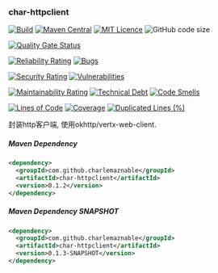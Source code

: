### char-httpclient

[![Build](https://github.com/CharLemAznable/char-httpclient/actions/workflows/build.yml/badge.svg)](https://github.com/CharLemAznable/char-httpclient/actions/workflows/build.yml)
[![Maven Central](https://maven-badges.herokuapp.com/maven-central/com.github.charlemaznable/char-httpclient/badge.svg)](https://maven-badges.herokuapp.com/maven-central/com.github.charlemaznable/char-httpclient/)
[![MIT Licence](https://badges.frapsoft.com/os/mit/mit.svg?v=103)](https://opensource.org/licenses/mit-license.php)
![GitHub code size](https://img.shields.io/github/languages/code-size/CharLemAznable/char-httpclient)

[![Quality Gate Status](https://sonarcloud.io/api/project_badges/measure?project=CharLemAznable_char-httpclient&metric=alert_status)](https://sonarcloud.io/dashboard?id=CharLemAznable_char-httpclient)

[![Reliability Rating](https://sonarcloud.io/api/project_badges/measure?project=CharLemAznable_char-httpclient&metric=reliability_rating)](https://sonarcloud.io/dashboard?id=CharLemAznable_char-httpclient)
[![Bugs](https://sonarcloud.io/api/project_badges/measure?project=CharLemAznable_char-httpclient&metric=bugs)](https://sonarcloud.io/dashboard?id=CharLemAznable_char-httpclient)

[![Security Rating](https://sonarcloud.io/api/project_badges/measure?project=CharLemAznable_char-httpclient&metric=security_rating)](https://sonarcloud.io/dashboard?id=CharLemAznable_char-httpclient)
[![Vulnerabilities](https://sonarcloud.io/api/project_badges/measure?project=CharLemAznable_char-httpclient&metric=vulnerabilities)](https://sonarcloud.io/dashboard?id=CharLemAznable_char-httpclient)

[![Maintainability Rating](https://sonarcloud.io/api/project_badges/measure?project=CharLemAznable_char-httpclient&metric=sqale_rating)](https://sonarcloud.io/dashboard?id=CharLemAznable_char-httpclient)
[![Technical Debt](https://sonarcloud.io/api/project_badges/measure?project=CharLemAznable_char-httpclient&metric=sqale_index)](https://sonarcloud.io/dashboard?id=CharLemAznable_char-httpclient)
[![Code Smells](https://sonarcloud.io/api/project_badges/measure?project=CharLemAznable_char-httpclient&metric=code_smells)](https://sonarcloud.io/dashboard?id=CharLemAznable_char-httpclient)

[![Lines of Code](https://sonarcloud.io/api/project_badges/measure?project=CharLemAznable_char-httpclient&metric=ncloc)](https://sonarcloud.io/dashboard?id=CharLemAznable_char-httpclient)
[![Coverage](https://sonarcloud.io/api/project_badges/measure?project=CharLemAznable_char-httpclient&metric=coverage)](https://sonarcloud.io/dashboard?id=CharLemAznable_char-httpclient)
[![Duplicated Lines (%)](https://sonarcloud.io/api/project_badges/measure?project=CharLemAznable_char-httpclient&metric=duplicated_lines_density)](https://sonarcloud.io/dashboard?id=CharLemAznable_char-httpclient)

封装http客户端, 使用okhttp/vertx-web-client.

##### Maven Dependency

```xml
<dependency>
  <groupId>com.github.charlemaznable</groupId>
  <artifactId>char-httpclient</artifactId>
  <version>0.1.2</version>
</dependency>
```

##### Maven Dependency SNAPSHOT

```xml
<dependency>
  <groupId>com.github.charlemaznable</groupId>
  <artifactId>char-httpclient</artifactId>
  <version>0.1.3-SNAPSHOT</version>
</dependency>
```
